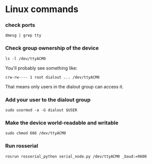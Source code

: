 # Linux commands

### check ports
```
dmesg | grep tty
```

### Check group ownership of the device
```
ls -l /dev/ttyACM0
```
You'll probably see something like:
```
crw-rw---- 1 root dialout ... /dev/ttyACM0
```
That means only users in the dialout group can access it.

### Add your user to the dialout group
```
sudo usermod -a -G dialout $USER
```
### Make the device world-readable and writable
```
sudo chmod 666 /dev/ttyACM0
```
### Run rosserial
```
rosrun rosserial_python serial_node.py /dev/ttyACM0 _baud:=9600
```
